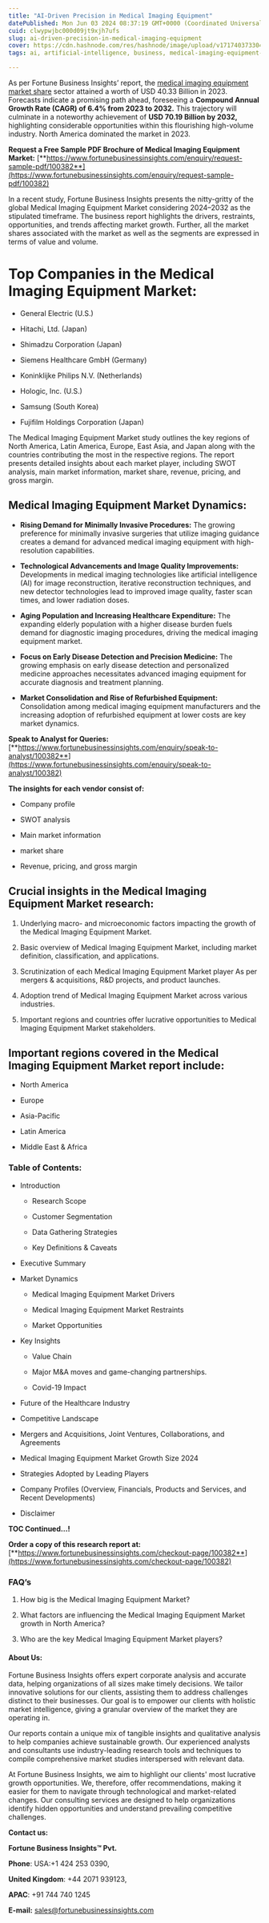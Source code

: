 ```yaml
---
title: "AI-Driven Precision in Medical Imaging Equipment"
datePublished: Mon Jun 03 2024 08:37:19 GMT+0000 (Coordinated Universal Time)
cuid: clwypwjbc000d09jt9xjh7ufs
slug: ai-driven-precision-in-medical-imaging-equipment
cover: https://cdn.hashnode.com/res/hashnode/image/upload/v1717403733048/02a292c2-d46e-41bb-81ee-405234b64b40.png
tags: ai, artificial-intelligence, business, medical-imaging-equipment-market

---
```


As per Fortune Business Insights’ report, the [medical imaging equipment market share](https://www.fortunebusinessinsights.com/industry-reports/medical-imaging-equipment-market-100382) sector attained a worth of USD 40.33 Billion in 2023. Forecasts indicate a promising path ahead, foreseeing a **Compound Annual Growth Rate (CAGR) of 6.4% from 2023 to 2032.** This trajectory will culminate in a noteworthy achievement of **USD 70.19 Billion by 2032,** highlighting considerable opportunities within this flourishing high-volume industry. North America dominated the market in 2023.

**Request a Free Sample PDF Brochure of Medical Imaging Equipment Market:** [**https://www.fortunebusinessinsights.com/enquiry/request-sample-pdf/100382**](https://www.fortunebusinessinsights.com/enquiry/request-sample-pdf/100382)

In a recent study, Fortune Business Insights presents the nitty-gritty of the global Medical Imaging Equipment Market considering 2024–2032 as the stipulated timeframe. The business report highlights the drivers, restraints, opportunities, and trends affecting market growth. Further, all the market shares associated with the market as well as the segments are expressed in terms of value and volume.

# **Top Companies in the Medical Imaging Equipment Market:**

* General Electric (U.S.)
    
* Hitachi, Ltd. (Japan)
    
* Shimadzu Corporation (Japan)
    
* Siemens Healthcare GmbH (Germany)
    
* Koninklijke Philips N.V. (Netherlands)
    
* Hologic, Inc. (U.S.)
    
* Samsung (South Korea)
    
* Fujifilm Holdings Corporation (Japan)
    

The Medical Imaging Equipment Market study outlines the key regions of North America, Latin America, Europe, East Asia, and Japan along with the countries contributing the most in the respective regions. The report presents detailed insights about each market player, including SWOT analysis, main market information, market share, revenue, pricing, and gross margin.

## Medical Imaging Equipment Market **Dynamics**:

* **Rising Demand for Minimally Invasive Procedures:** The growing preference for minimally invasive surgeries that utilize imaging guidance creates a demand for advanced medical imaging equipment with high-resolution capabilities.
    
* **Technological Advancements and Image Quality Improvements:** Developments in medical imaging technologies like artificial intelligence (AI) for image reconstruction, iterative reconstruction techniques, and new detector technologies lead to improved image quality, faster scan times, and lower radiation doses.
    
* **Aging Population and Increasing Healthcare Expenditure:** The expanding elderly population with a higher disease burden fuels demand for diagnostic imaging procedures, driving the medical imaging equipment market.
    
* **Focus on Early Disease Detection and Precision Medicine:** The growing emphasis on early disease detection and personalized medicine approaches necessitates advanced imaging equipment for accurate diagnosis and treatment planning.
    
* **Market Consolidation and Rise of Refurbished Equipment:** Consolidation among medical imaging equipment manufacturers and the increasing adoption of refurbished equipment at lower costs are key market dynamics.
    

**Speak to Analyst for Queries:** [**https://www.fortunebusinessinsights.com/enquiry/speak-to-analyst/100382**](https://www.fortunebusinessinsights.com/enquiry/speak-to-analyst/100382)

**The insights for each vendor consist of:**

* Company profile
    
* SWOT analysis
    
* Main market information
    
* market share
    
* Revenue, pricing, and gross margin
    

## **Crucial insights in the Medical Imaging Equipment Market research:**

1. Underlying macro- and microeconomic factors impacting the growth of the Medical Imaging Equipment Market.
    
2. Basic overview of Medical Imaging Equipment Market, including market definition, classification, and applications.
    
3. Scrutinization of each Medical Imaging Equipment Market player As per mergers & acquisitions, R&D projects, and product launches.
    
4. Adoption trend of Medical Imaging Equipment Market across various industries.
    
5. Important regions and countries offer lucrative opportunities to Medical Imaging Equipment Market stakeholders.
    

## **Important regions covered in the Medical Imaging Equipment Market report include:**

* North America
    
* Europe
    
* Asia-Pacific
    
* Latin America
    
* Middle East & Africa
    

### **Table of Contents:**

* Introduction
    
    * Research Scope
        
    * Customer Segmentation
        
    * Data Gathering Strategies
        
    * Key Definitions & Caveats
        
* Executive Summary
    
* Market Dynamics
    
    * Medical Imaging Equipment Market Drivers
        
    * Medical Imaging Equipment Market Restraints
        
    * Market Opportunities
        
* Key Insights
    
    * Value Chain
        
    * Major M&A moves and game-changing partnerships.
        
    * Covid-19 Impact
        
* Future of the Healthcare Industry
    
* Competitive Landscape
    
* Mergers and Acquisitions, Joint Ventures, Collaborations, and Agreements
    
* Medical Imaging Equipment Market Growth Size 2024
    
* Strategies Adopted by Leading Players
    
* Company Profiles (Overview, Financials, Products and Services, and Recent Developments)
    
* Disclaimer
    

**TOC Continued…!**

**Order a copy of this research report at:** [**https://www.fortunebusinessinsights.com/checkout-page/100382**](https://www.fortunebusinessinsights.com/checkout-page/100382)

### **FAQ’s**

1. How big is the Medical Imaging Equipment Market?
    
2. What factors are influencing the Medical Imaging Equipment Market growth in North America?
    
3. Who are the key Medical Imaging Equipment Market players?
    

#### **About Us:**

Fortune Business Insights offers expert corporate analysis and accurate data, helping organizations of all sizes make timely decisions. We tailor innovative solutions for our clients, assisting them to address challenges distinct to their businesses. Our goal is to empower our clients with holistic market intelligence, giving a granular overview of the market they are operating in.

Our reports contain a unique mix of tangible insights and qualitative analysis to help companies achieve sustainable growth. Our experienced analysts and consultants use industry-leading research tools and techniques to compile comprehensive market studies interspersed with relevant data.

At Fortune Business Insights, we aim to highlight our clients' most lucrative growth opportunities. We, therefore, offer recommendations, making it easier for them to navigate through technological and market-related changes. Our consulting services are designed to help organizations identify hidden opportunities and understand prevailing competitive challenges.

**Contact us:**

**Fortune Business Insights™ Pvt.**

**Phone**: USA:+1 424 253 0390,

**United Kingdom**: +44 2071 939123,

**APAC**: +91 744 740 1245

**E-mail:** [sales@fortunebusinessinsights.com](mailto:sales@fortunebusinessinsights.com)
